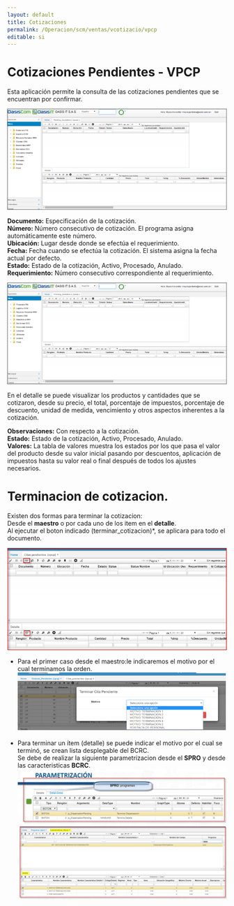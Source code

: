 ```yaml
---
layout: default
title: Cotizaciones
permalink: /Operacion/scm/ventas/vcotizacio/vpcp
editable: si
---
```


# Cotizaciones Pendientes - VPCP

Esta aplicación permite la consulta de las cotizaciones pendientes que se encuentran por confirmar.  

![](vpcp1.png)

**Documento:** Especificación de la cotización.  
**Número:** Número consecutivo de cotización. El programa asigna automáticamente este número.  
**Ubicación:** Lugar desde donde se efectúa el requerimiento.  
**Fecha:** Fecha cuando se efectúa la cotización. El sistema asigna la fecha actual por defecto.  
**Estado:** Estado de la cotización, Activo, Procesado, Anulado.  
**Requerimiento:** Número consecutivo correspondiente al requerimiento.  


![](vpcp2.png)

En el detalle se puede visualizar los productos y cantidades que se cotizaron, desde su precio, el total, porcentaje de impuestos, porcentaje de descuento, unidad de medida, vencimiento y otros aspectos inherentes a la cotización.

**Observaciones:** Con respecto a la cotización.  
**Estado:** Estado de la cotización, Activo, Procesado, Anulado.  
**Valores:** La tabla de valores muestra los estados por los que pasa el valor del producto desde su valor inicial pasando por descuentos, aplicación de impuestos hasta su valor real o final después de todos los ajustes necesarios.  

# Terminacion de cotizacion.  
Existen dos formas para terminar la cotizacion:  
Desde el **maestro** o por cada uno de los item en el **detalle**.  
Al ejecutar el boton indicado (terminar_cotizacion)*, se aplicara para todo el documento.  

![](vpcp3.png)  
* Para el primer caso desde el maestro:le indicaremos el motivo por el cual terminamos la orden.  
![](vpcp4.png)  

* Para terminar un ítem (detalle) se puede indicar el motivo por el cual se terminó, se crean lista desplegable del BCRC.  
	Se debe de realizar la siguiente parametrizacion desde el **SPRO** y desde las caracteristicas **BCRC**.  
	![](vpcp5.png)  
